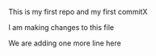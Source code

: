 This is my first repo and my first commitX

I am making changes to this file

We are adding one more line here
